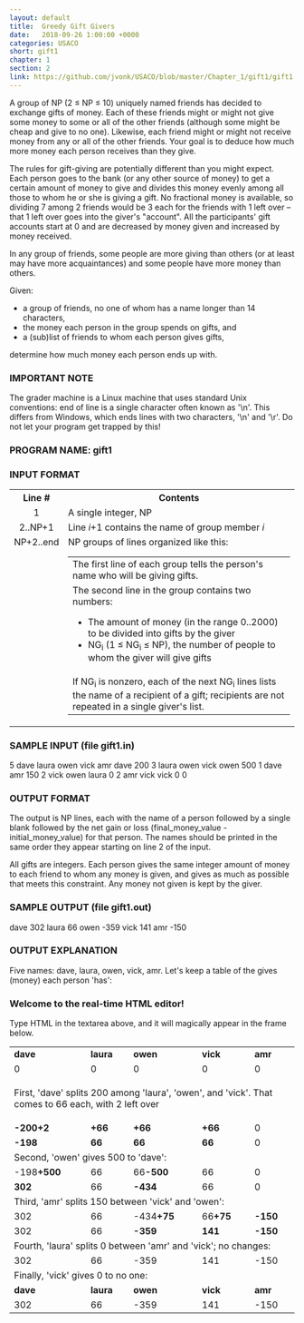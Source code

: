 ```yaml
---
layout: default
title:  Greedy Gift Givers
date:   2018-09-26 1:00:00 +0000
categories: USACO
short: gift1
chapter: 1
section: 2
link: https://github.com/jvonk/USACO/blob/master/Chapter_1/gift1/gift1.java
---
```


A group of NP (2 ≤ NP ≤ 10) uniquely named friends has decided to exchange gifts of money. Each of these friends might or might not give some money to some or all of the other friends (although some might be cheap and give to no one). Likewise, each friend might or might not receive money from any or all of the other friends. Your goal is to deduce how much more money each person receives than they give.

The rules for gift-giving are potentially different than you might expect. Each person goes to the bank (or any other source of money) to get a certain amount of money to give and divides this money evenly among all those to whom he or she is giving a gift. No fractional money is available, so dividing 7 among 2 friends would be 3 each for the friends with 1 left over – that 1 left over goes into the giver's "account". All the participants' gift accounts start at 0 and are decreased by money given and increased by money received.

In any group of friends, some people are more giving than others (or at least may have more acquaintances) and some people have more money than others.

Given:

*   a group of friends, no one of whom has a name longer than 14 characters,
*   the money each person in the group spends on gifts, and
*   a (sub)list of friends to whom each person gives gifts,

determine how much money each person ends up with.

### IMPORTANT NOTE

The grader machine is a Linux machine that uses standard Unix conventions: end of line is a single character often known as '\\n'. This differs from Windows, which ends lines with two characters, '\\n' and '\\r'. Do not let your program get trapped by this!

### PROGRAM NAME: gift1

### INPUT FORMAT

  
<table border="0" style="border-collapse: collapse;">
<tbody><tr><th>Line #</th><th>Contents</th></tr>
<tr> <td align="center">1</td> <td> A single integer, NP </td></tr>
<tr> <td align="center">2..NP+1</td> <td> Line <i>i</i>+1 contains the name
of group member <i>i</i></td>
</tr>
<tr> <td valign="top" align="center">NP+2..end</td> <td>NP groups of lines organized like this:


<table border="0">

<tbody><tr><td>The first line of each group tells the person's name who
will be giving gifts.
</td></tr><tr><td>The second line in the group contains two numbers:
	<ul>
	<li>The amount of money (in the range 0..2000) to be divided
        into gifts by the giver
        </li><li>NG<sub>i</sub> (1 ≤ NG<sub>i</sub> ≤ NP), the
        number of people to whom the giver will give gifts
	</li></ul>
</td></tr><tr><td> If NG<sub>i</sub> is nonzero, each of the next NG<sub>i</sub>
lines lists the name of a recipient of a gift; recipients are not repeated
in a single giver's list.
</td></tr></tbody></table>

</td></tr></tbody></table>


### SAMPLE INPUT (file gift1.in)

5
dave
laura
owen
vick
amr
dave
200 3
laura
owen
vick
owen
500 1
dave
amr
150 2
vick
owen
laura
0 2
amr
vick
vick
0 0

### OUTPUT FORMAT

The output is NP lines, each with the name of a person followed by a single blank followed by the net gain or loss (final\_money\_value - initial\_money\_value) for that person. The names should be printed in the same order they appear starting on line 2 of the input.

All gifts are integers. Each person gives the same integer amount of money to each friend to whom any money is given, and gives as much as possible that meets this constraint. Any money not given is kept by the giver.

### SAMPLE OUTPUT (file gift1.out)

dave 302
laura 66
owen -359
vick 141
amr -150

### OUTPUT EXPLANATION

Five names: dave, laura, owen, vick, amr. Let's keep a table of the gives (money) each person 'has':<h3>Welcome to the real-time HTML editor!</h3>
<p>Type HTML in the textarea above, and it will magically appear in the frame below.</p><table>
<tbody><tr><td class="l"><b>dave</b></td><td class="l"><b>laura</b></td><td class="l"><b>owen</b></td><td class="l"><b>vick</b></td><td class="l"><b>amr</b></td></tr>

<tr class="narrow"><td class="l">0</td>   <td class="l">0</td>    <td class="l">0</td>   <td class="l">0</td>   <td class="l">0</td></tr>

<tr><td colspan="5">

First, 'dave' splits 200 among 'laura', 'owen', and 'vick'. That comes to
66 each, with 2 left over</td></tr>

<tr><td class="l"><b>-200+2</b></td><td class="l"><b>+66</b></td>  <td class="l"><b>+66</b></td> <td class="l"><b>+66</b></td>  <td class="l">0</td></tr>
<tr><td colspan="5" style="padding-top:0;padding-bottom:0;"></td></tr>
<tr><td class="l"><b>-198</b></td><td class="l"><b>66</b></td>  <td class="l"><b>66</b></td> <td class="l"><b>66</b></td>  <td class="l">0</td></tr>

<tr><td colspan="5" align="left">Second, 'owen' gives 500 to 'dave':</td></tr>

<tr><td class="l">-198<b>+500</b></td>  <td class="l">66</td>  <td class="l">66<b>-500</b></td> <td class="l">66</td>  <td class="l">0</td></tr>
<tr><td colspan="5" style="padding-top:0;padding-bottom:0;"></td></tr>
<tr><td class="l"><b>302</b></td>  <td class="l">66</td>  <td class="l"><b>-434</b></td> <td class="l">66</td>  <td class="l">0</td></tr>

<tr><td colspan="5" align="left">Third, 'amr' splits 150 between 'vick' and 'owen':

</td></tr><tr><td class="l">302</td>   <td class="l">66</td>  <td class="l">-434<b>+75</b></td><td class="l">66<b>+75</b></td>  <td class="l"><b>-150</b></td></tr>
<tr><td colspan="5" style="padding-top:0;padding-bottom:0;"></td></tr>
<tr><td class="l">302</td>   <td class="l">66</td>  <td class="l"><b>-359</b></td><td class="l"><b>141</b></td> <td class="l"><b>-150</b></td></tr>

<tr><td colspan="5" align="left">Fourth, 'laura' splits 0 between 'amr' and 'vick'; no changes:
</td></tr><tr><td class="l">302</td>   <td class="l">66</td>  <td class="l">-359</td><td class="l">141</td>  <td class="l">-150</td></tr>
<tr><td colspan="5" align="left">Finally, 'vick' gives 0 to no one:
</td></tr><tr><td class="l"><b>dave</b></td><td class="l"><b>laura</b></td><td class="l"><b>owen</b></td><td class="l"><b>vick</b></td><td class="l"><b>amr</b></td></tr>
<tr><td class="l">302</td>   <td class="l">66</td>  <td class="l">-359</td><td class="l">141</td>  <td class="l">-150</td></tr>

</tbody></table>